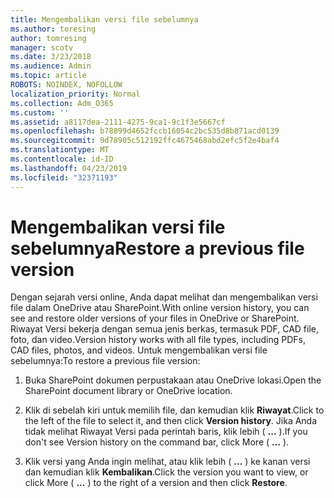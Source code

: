 ```yaml
---
title: Mengembalikan versi file sebelumnya
ms.author: toresing
author: tomresing
manager: scotv
ms.date: 3/23/2018
ms.audience: Admin
ms.topic: article
ROBOTS: NOINDEX, NOFOLLOW
localization_priority: Normal
ms.collection: Adm_O365
ms.custom: ''
ms.assetid: a8117dea-2111-4275-9ca1-9c1f3e5667cf
ms.openlocfilehash: b78899d4652fccb16054c2bc535d8b871acd0139
ms.sourcegitcommit: 9d78905c512192ffc4675468abd2efc5f2e4baf4
ms.translationtype: MT
ms.contentlocale: id-ID
ms.lasthandoff: 04/23/2019
ms.locfileid: "32371193"
---
```

# <a name="restore-a-previous-file-version"></a><span data-ttu-id="52c48-102">Mengembalikan versi file sebelumnya</span><span class="sxs-lookup"><span data-stu-id="52c48-102">Restore a previous file version</span></span>

<span data-ttu-id="52c48-103">Dengan sejarah versi online, Anda dapat melihat dan mengembalikan versi file dalam OneDrive atau SharePoint.</span><span class="sxs-lookup"><span data-stu-id="52c48-103">With online version history, you can see and restore older versions of your files in OneDrive or SharePoint.</span></span> <span data-ttu-id="52c48-104">Riwayat Versi bekerja dengan semua jenis berkas, termasuk PDF, CAD file, foto, dan video.</span><span class="sxs-lookup"><span data-stu-id="52c48-104">Version history works with all file types, including PDFs, CAD files, photos, and videos.</span></span> <span data-ttu-id="52c48-105">Untuk mengembalikan versi file sebelumnya:</span><span class="sxs-lookup"><span data-stu-id="52c48-105">To restore a previous file version:</span></span>
  
1. <span data-ttu-id="52c48-106">Buka SharePoint dokumen perpustakaan atau OneDrive lokasi.</span><span class="sxs-lookup"><span data-stu-id="52c48-106">Open the SharePoint document library or OneDrive location.</span></span>
    
2. <span data-ttu-id="52c48-107">Klik di sebelah kiri untuk memilih file, dan kemudian klik **Riwayat**.</span><span class="sxs-lookup"><span data-stu-id="52c48-107">Click to the left of the file to select it, and then click **Version history**.</span></span> <span data-ttu-id="52c48-108">Jika Anda tidak melihat Riwayat Versi pada perintah baris, klik lebih ( **...** ).</span><span class="sxs-lookup"><span data-stu-id="52c48-108">If you don't see Version history on the command bar, click More ( **...** ).</span></span> 
    
3. <span data-ttu-id="52c48-109">Klik versi yang Anda ingin melihat, atau klik lebih ( **...** ) ke kanan versi dan kemudian klik **Kembalikan**.</span><span class="sxs-lookup"><span data-stu-id="52c48-109">Click the version you want to view, or click More ( **...** ) to the right of a version and then click **Restore**.</span></span>
    

